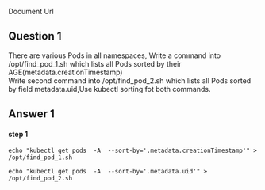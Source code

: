 Document Url  

## Question 1
There are various Pods in all namespaces, Write a command into /opt/find_pod_1.sh which lists all Pods sorted by their AGE(metadata.creationTimestamp)  
Write second command into /opt/find_pod_2.sh which lists all Pods sorted by field metadata.uid,Use kubectl sorting fot both commands. 
## Answer 1
#### step 1

`echo "kubectl get pods  -A  --sort-by='.metadata.creationTimestamp'" > /opt/find_pod_1.sh`
 
`echo "kubectl get pods  -A  --sort-by='.metadata.uid'" > /opt/find_pod_2.sh`

